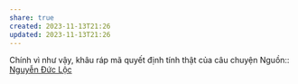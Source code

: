 ```yaml
---
share: true
created: 2023-11-13T21:26
updated: 2023-11-13T21:26
---
```

Chính vì như vậy, khâu ráp mã quyết định tính thật của câu chuyện
Nguồn:: [Nguyễn Đức Lộc](../../%CE%9E%20Ngu%E1%BB%93n/Nguy%E1%BB%85n%20%C4%90%E1%BB%A9c%20L%E1%BB%99c.md)